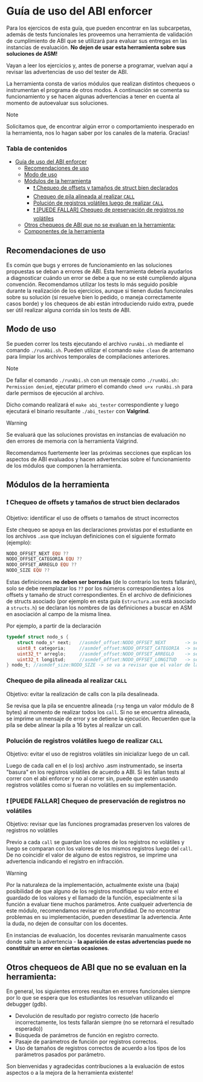 # Guía de uso del ABI enforcer

Para los ejercicos de esta guía, que pueden encontrar en las subcarpetas, además de tests funcionales les proveemos una herramienta de validación de cumplimiento de ABI que se utilizará para evaluar sus entregas en las instancias de evaluación.
**No dejen de usar esta herramienta sobre sus soluciones de ASM!**

Vayan a leer los ejercicios y, antes de ponerse a programar, vuelvan aquí a revisar las advertencias de uso del tester de ABI.

La herramienta consta de varios módulos que realizan distintos chequeos o instrumentan el programa de otros modos.
A continuación se comenta su funcionamiento y se hacen algunas advertencias a tener en cuenta al momento de autoevaluar sus soluciones.

> [!NOTE]
> Solicitamos que, de encontrar algún error o comportamiento inesperado en la herramienta, nos lo hagan saber por los canales de la materia. Gracias!

<h3>Tabla de contenidos</h3>

- [Guía de uso del ABI enforcer](#guía-de-uso-del-abi-enforcer)
  - [Recomendaciones de uso](#recomendaciones-de-uso)
  - [Modo de uso](#modo-de-uso)
  - [Módulos de la herramienta](#módulos-de-la-herramienta)
    - [:exclamation: Chequeo de offsets y tamaños de struct bien declarados](#exclamation-chequeo-de-offsets-y-tamaños-de-struct-bien-declarados)
    - [Chequeo de pila alineada al realizar `CALL`](#chequeo-de-pila-alineada-al-realizar-call)
    - [Polución de registros volátiles luego de realizar `CALL`](#polución-de-registros-volátiles-luego-de-realizar-call)
    - [:exclamation: \[PUEDE FALLAR\] Chequeo de preservación de registros no volátiles](#exclamation-puede-fallar-chequeo-de-preservación-de-registros-no-volátiles)
  - [Otros chequeos de ABI que no se evaluan en la herramienta:](#otros-chequeos-de-abi-que-no-se-evaluan-en-la-herramienta)
  - [Componentes de la herramienta](#componentes-de-la-herramienta)

## Recomendaciones de uso
Es común que bugs y errores de funcionamiento en las soluciones propuestas se deban a errores de ABI.
Esta herramienta debería ayudarlos a diagnosticar cuándo un error se debe a que no se esté cumpliendo alguna convención.
Recomendamos utilizar los tests lo más seguido posible durante la realización de los ejercicios, aunque si tienen dudas funcionales sobre su solución (si resuelve bien lo pedido, o maneja correctamente casos borde) y los chequeos de abi están introduciendo ruido extra, puede ser útil realizar alguna corrida sin los tests de ABI.

## Modo de uso
Se pueden correr los tests ejecutando el archivo `runAbi.sh` mediante el comando `./runAbi.sh`.
Pueden utilizar el comando `make clean` de antemano para limpiar los archivos temporales de compilaciones anteriores.

> [!NOTE]
> De fallar el comando `./runAbi.sh` con un mensaje como `./runAbi.sh: Permission denied`, ejecutar primero el comando `chmod u+x runAbi.sh` para darle permisos de ejecución al archivo.

Dicho comando realizará el `make abi_tester` correspondiente y luego ejecutará el binario resultante `./abi_tester` con **Valgrind**.

> [!WARNING]
> Se evaluará que las soluciones provistas en instancias de evaluación no den errores de memoria con la herramienta Valgrind.

Recomendamos fuertemente leer las próximas secciones que explican los aspectos de ABI evaluados y hacen advertencias sobre el funcionamiento de los módulos que componen la herramienta.

## Módulos de la herramienta

### :exclamation: Chequeo de offsets y tamaños de struct bien declarados
Objetivo: identificar el uso de offsets o tamaños de struct incorrectos

Este chequeo se apoya en las declaraciones provistas por el estudiante en los archivos `.asm` que incluyan definiciones con el siguiente formato (ejemplo):

```nasm
NODO_OFFSET_NEXT EQU ??
NODO_OFFSET_CATEGORIA EQU ??
NODO_OFFSET_ARREGLO EQU ??
NODO_SIZE EQU ??
```

Estas definiciones **no deben ser borradas** (de lo contrario los tests fallarán), solo se debe reemplazar los `??` por los números correspondientes a los offsets y tamaño de struct correspondientes.
En el archivo de definiciones de structs asociado (por ejemplo en esta guía `Estructura.asm` está asociado a `structs.h`) se declaran los nombres de las definiciones a buscar en ASM en asociación al campo de la misma línea. 

Por ejemplo, a partir de la declaración
```c
typedef struct nodo_s {
    struct nodo_s* next;   //asmdef_offset:NODO_OFFSET_NEXT       -> se va a revisar que el valor de la etiqueta NODO_OFFSET_NEXT coincida con el offset de este campo
    uint8_t categoria;     //asmdef_offset:NODO_OFFSET_CATEGORIA  -> se va a revisar que el valor de la etiqueta NODO_OFFSET_CATEGORIA coincida con el offset de este campo
    uint32_t* arreglo;     //asmdef_offset:NODO_OFFSET_ARREGLO    -> se va a revisar que el valor de la etiqueta NODO_OFFSET_ARREGLO coincida con el offset de este campo
    uint32_t longitud;     //asmdef_offset:NODO_OFFSET_LONGITUD   -> se va a revisar que el valor de la etiqueta NODO_OFFSET_LONGITUD coincida con el offset de este campo
} nodo_t; //asmdef_size:NODO_SIZE -> se va a revisar que el valor de la etiqueta NODO_SIZE coincida con el tamaño del struct nodo_t
```

### Chequeo de pila alineada al realizar `CALL`
Objetivo: evitar la realización de calls con la pila desalineada.

Se revisa que la pila se encuentre alineada (`rsp` tenga un valor módulo de 8 bytes) al momento de realizar todos los `call`. Si no se encuentra alineada, se imprime un mensaje de error y se detiene la ejecución.
Recuerden que la pila se debe alinear la pila a 16 bytes al realizar un call.

### Polución de registros volátiles luego de realizar `CALL`
Objetivo: evitar el uso de registros volátiles sin inicializar luego de un call.

Luego de cada call en el (o los) archivo .asm instrumentado, se inserta "basura" en los registros volátiles de acuerdo a ABI. Si les fallan tests al correr con el abi enforcer y no al correr sin, puede que estén usando registros volátiles como si fueran no volátiles en su implementación.

### :exclamation: [PUEDE FALLAR] Chequeo de preservación de registros no volátiles
Objetivo: revisar que las funciones programadas preserven los valores de registros no volátiles

Previo a cada `call` se guardan los valores de los registros no volátiles y luego se comparan con los valores de los mismos registros luego del `call`.
De no coincidir el valor de alguno de estos registros, se imprime una advertencia indicando el registro en infracción.

> [!WARNING]
> Por la naturaleza de la implementación, actualmente existe una (baja) posibilidad de que alguno de los registros modifique su valor entre el guardado de los valores y el llamado de la función, especialmente si la función a evaluar tiene muchos parámetros.
> Ante cualqueir advertencia de este módulo, recomendamos revisar en profundidad.
> De no encontrar problemas en su implementación, pueden desestimar la advertencia.
> Ante la duda, no dejen de consultar con los docentes.
> 
> En instancias de evaluación, los docentes revisarán manualmente casos donde salte la advertencia - **la aparición de estas advertencias puede no constituir un error en ciertas ocasiones**.

## Otros chequeos de ABI que no se evaluan en la herramienta:
En general, los siguientes errores resultan en errores funcionales siempre por lo que se espera que los estudiantes los resuelvan utilizando el debugger (gdb).
- Devolución de resultado por registro correcto (de hacerlo incorrectamente, los tests fallarán siempre (no se retornará el resultado esperado))
- Búsqueda de parámetros de función en registro correcto.
- Pasaje de parámetros de función por registros correctos.
- Uso de tamaños de registros correctos de acuerdo a los tipos de los parámetros pasados por parámetro.

Son bienvenidas y agradecidas contribuciones a la evaluación de estos aspectos o a la mejora de la herramienta existente!

